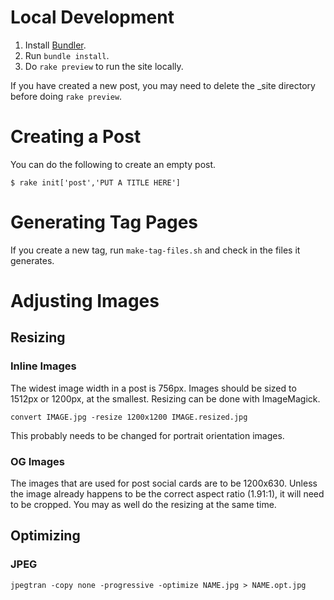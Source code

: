 # Local Development
1. Install [Bundler](https://bundler.io/).
1. Run `bundle install`.
1. Do `rake preview` to run the site locally.

If you have created a new post, you may need to delete the _site
directory before doing `rake preview`.

# Creating a Post
You can do the following to create an empty post.

```
$ rake init['post','PUT A TITLE HERE']
```

# Generating Tag Pages
If you create a new tag, run `make-tag-files.sh` and check in the files it generates.

# Adjusting Images
## Resizing

### Inline Images

The widest image width in a post is 756px. Images should be sized to
1512px or 1200px, at the smallest. Resizing can be done with
ImageMagick.

```
convert IMAGE.jpg -resize 1200x1200 IMAGE.resized.jpg
```

This probably needs to be changed for portrait orientation images.

### OG Images

The images that are used for post social cards are to be
1200x630. Unless the image already happens to be the correct aspect
ratio (1.91:1), it will need to be cropped. You may as well do the
resizing at the same time.

## Optimizing
### JPEG

```
jpegtran -copy none -progressive -optimize NAME.jpg > NAME.opt.jpg
```
